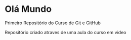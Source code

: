 # Olá Mundo
Primeiro Repositório do Curso de Git e GitHub

Repositório criado atraves de uma aula do curso em video
